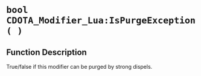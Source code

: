 # `bool CDOTA_Modifier_Lua:IsPurgeException( )`
## Function Description
True/false if this modifier can be purged by strong dispels.
